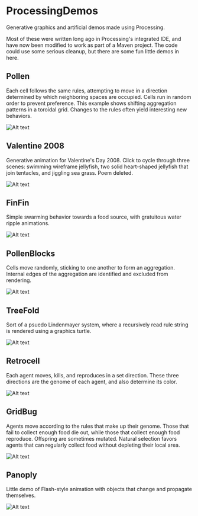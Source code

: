 # ProcessingDemos
Generative graphics and artificial demos made using Processing.

Most of these were written long ago in Processing's integrated IDE, and have now been modified to work as part of a Maven project.  The code could use some serious cleanup, but there are some fun little demos in here.

## Pollen

Each cell follows the same rules, attempting to move in a direction determined by which neighboring spaces are occupied.  Cells run in random order to prevent preference.  This example shows shifting aggregation patterns in a toroidal grid.  Changes to the rules often yield interesting new behaviors.

![Alt text](http://lightcycle.github.io/screenshots/Pollen.png "Pollen Screenshot")

## Valentine 2008

Generative animation for Valentine's Day 2008.  Click to cycle through three scenes: swimming wireframe jellyfish, two solid heart-shaped jellyfish that join tentacles, and jiggling sea grass.  Poem deleted.

![Alt text](http://lightcycle.github.io/screenshots/Valentine2008.png "Valentine 2008 Screenshot")

## FinFin

Simple swarming behavior towards a food source, with gratuitous water ripple animations.

![Alt text](http://lightcycle.github.io/screenshots/FinFin.png "FinFin Screenshot")

## PollenBlocks

Cells move randomly, sticking to one another to form an aggregation.  Internal edges of the aggregation are identified and excluded from rendering.

![Alt text](http://lightcycle.github.io/screenshots/PollenBlocks.png "PollenBlocks Screenshot")

## TreeFold

Sort of a psuedo Lindenmayer system, where a recursively read rule string is rendered using a graphics turtle.

![Alt text](http://lightcycle.github.io/screenshots/TreeFold.png "TreeFold Screenshot")

## Retrocell

Each agent moves, kills, and reproduces in a set direction.  These three directions are the genome of each agent, and also determine its color.

![Alt text](http://lightcycle.github.io/screenshots/Retrocell.png "Retrocell Screenshot")

## GridBug

Agents move according to the rules that make up their genome.  Those that fail to collect enough food die out, while those that collect enough food reproduce.  Offspring are sometimes mutated.  Natural selection favors agents that can regularly collect food without depleting their local area. 

![Alt text](http://lightcycle.github.io/screenshots/GridBug.png "GridBug Screenshot")

## Panoply

Little demo of Flash-style animation with objects that change and propagate themselves.

![Alt text](http://lightcycle.github.io/screenshots/Panoply.png "Panoply Screenshot")
